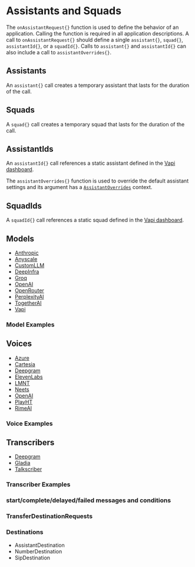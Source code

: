 <show-structure depth="2"/>

# Assistants and Squads

The `onAssistantRequest{}` function is used to define the behavior of an application.
Calling the function is required in all application descriptions. A call to `onAssistantRequest{}`
should define a single `assistant{}`, `squad{}`, `assistantId{}`, or a `squadId{}`.
Calls to `assistant{}` and `assistantId{}` can also include a call to `assistantOverrides{}`.

## Assistants

An `assistant{}` call creates a temporary assistant that lasts for the duration of the call.

<chapter title="Assistant Example" id="assistant" collapsible="false">
<code-block lang="kotlin" src="src/main/kotlin/assistants/Assistants.kt" include-symbol="assistantExample"/>
</chapter>

## Squads

A `squad{}` call creates a temporary squad that lasts for the duration of the call.

<chapter title="Squad Example" id="squad" collapsible="false">
<code-block lang="kotlin" src="src/main/kotlin/assistants/Assistants.kt" include-symbol="squadExample"/>
</chapter>

## AssistantIds

An `assistantId{}` call references a static assistant defined in
the [Vapi dashboard](https://dashboard.vapi.ai/assistants).

The `assistantOverrides{}` function is used to override the default assistant settings and its argument has a
[`AssistantOverrides`](%core_url%.assistant/-assistant-overrides/index.html) context.

<chapter title="Assistant Id Example" id="assistantId" collapsible="false">
<code-block lang="kotlin" src="src/main/kotlin/assistants/Assistants.kt" include-symbol="assistantIdExample"/>
</chapter>

## SquadIds

A `squadId{}` call references a static squad defined in the [Vapi dashboard](https://dashboard.vapi.ai/assistants).

<chapter title="Squad Id Example" id="squadId" collapsible="false">
<code-block lang="kotlin" src="src/main/kotlin/assistants/Assistants.kt" include-symbol="squadIdExample"/>
</chapter>

## Models

* [Anthropic](%core_url%.model/-anthropic-model/index.html)
* [Anyscale](%core_url%.model/-anyscale-model/index.html)
* [CustomLLM](%core_url%.model/-custom-l-l-m-model/index.html)
* [DeepInfra](%core_url%.model/-deep-infra-model/index.html)
* [Groq](%core_url%.model/-groq-model/index.html)
* [OpenAI](%core_url%.model/-open-a-i-model/index.html)
* [OpenRouter](%core_url%.model/-open-router-model/index.html)
* [PerplexityAI](%core_url%.model/-perplexity-a-i-model/index.html)
* [TogetherAI](%core_url%.model/-together-a-i-model/index.html)
* [Vapi](%core_url%.model/-vapi-model/index.html)

### Model Examples

<tabs>
  <tab title="Anthropic">
    <code-block lang="kotlin" src="src/main/kotlin/assistants/Models.kt" include-symbol="anthropicExample"/>
  </tab>
  <tab title="Anyscale">
    <code-block lang="kotlin" src="src/main/kotlin/assistants/Models.kt" include-symbol="anyscaleExample"/>
  </tab>
  <tab title="CustomLLM">
    <code-block lang="kotlin" src="src/main/kotlin/assistants/Models.kt" include-symbol="customLLMExample"/>
  </tab>
  <tab title="DeepInfra">
    <code-block lang="kotlin" src="src/main/kotlin/assistants/Models.kt" include-symbol="deepInfraExample"/>
  </tab>
  <tab title="Groq">
    <code-block lang="kotlin" src="src/main/kotlin/assistants/Models.kt" include-symbol="groqExample"/>
  </tab>
  <tab title="OpenAI">
    <code-block lang="kotlin" src="src/main/kotlin/assistants/Models.kt" include-symbol="openAIExample"/>
  </tab>
  <tab title="OpenRouter">
    <code-block lang="kotlin" src="src/main/kotlin/assistants/Models.kt" include-symbol="openRouterExample"/>
  </tab>
  <tab title="PerplexityAI">
    <code-block lang="kotlin" src="src/main/kotlin/assistants/Models.kt" include-symbol="perplexityAIExample"/>
  </tab>
  <tab title="TogetherAI">
    <code-block lang="kotlin" src="src/main/kotlin/assistants/Models.kt" include-symbol="togetherAIExample"/>
  </tab>
  <tab title="Vapi">
    <code-block lang="kotlin" src="src/main/kotlin/assistants/Models.kt" include-symbol="vapiExample"/>
  </tab>
</tabs>

## Voices

* [Azure](%core_url%.voice/-azure-voice/index.html)
* [Cartesia](%core_url%.voice/-cartesia-voice/index.html)
* [Deepgram](%core_url%.voice/-deepgram-voice/index.html)
* [ElevenLabs](%core_url%.voice/-eleven-labs-voice/index.html)
* [LMNT](%core_url%.voice/-l-m-n-t-voice/index.html)
* [Neets](%core_url%.voice/-neets-voice/index.html)
* [OpenAI](%core_url%.voice/-open-a-i-voice/index.html)
* [PlayHT](%core_url%.voice/-play-h-t-voice/index.html)
* [RimeAI](%core_url%.voice/-rime-a-i-voice/index.html)

### Voice Examples

<tabs>
  <tab title="Azure">
    <code-block lang="kotlin" src="src/main/kotlin/assistants/Voices.kt" include-symbol="azureExample"/>
  </tab>
  <tab title="Cartesia">
    <code-block lang="kotlin" src="src/main/kotlin/assistants/Voices.kt" include-symbol="cartesiaExample"/>
  </tab>
  <tab title="Deepgram">
    <code-block lang="kotlin" src="src/main/kotlin/assistants/Voices.kt" include-symbol="deepgramExample"/>
  </tab>
  <tab title="ElevenLabs">
    <code-block lang="kotlin" src="src/main/kotlin/assistants/Voices.kt" include-symbol="elevenLabsExample"/>
  </tab>
  <tab title="LMNT">
    <code-block lang="kotlin" src="src/main/kotlin/assistants/Voices.kt" include-symbol="lmntExample"/>
  </tab>
  <tab title="Neets">
    <code-block lang="kotlin" src="src/main/kotlin/assistants/Voices.kt" include-symbol="neetsExample"/>
  </tab>
  <tab title="OpenAI">
    <code-block lang="kotlin" src="src/main/kotlin/assistants/Voices.kt" include-symbol="openAIExample"/>
  </tab>
  <tab title="PlayHT">
    <code-block lang="kotlin" src="src/main/kotlin/assistants/Voices.kt" include-symbol="playHTExample"/>
  </tab>
  <tab title="RimeAI">
    <code-block lang="kotlin" src="src/main/kotlin/assistants/Voices.kt" include-symbol="rimeAIExample"/>
  </tab>
</tabs>

## Transcribers

* [Deepgram](%core_url%.transcriber/-deepgram-transcriber/index.html)
* [Gladia](%core_url%.transcriber/-gladia-transcriber/index.html)
* [Talkscriber](%core_url%.transcriber/-talkscriber-transcriber/index.html)

### Transcriber Examples

<tabs>
  <tab title="Deepgram">
    <code-block lang="kotlin" src="src/main/kotlin/assistants/Transcribers.kt" include-symbol="deepgramExample"/>
  </tab>
  <tab title="Gladia">
    <code-block lang="kotlin" src="src/main/kotlin/assistants/Transcribers.kt" include-symbol="gladiaExample"/>
  </tab>
  <tab title="Talkscriber">
    <code-block lang="kotlin" src="src/main/kotlin/assistants/Transcribers.kt" include-symbol="talkscriberExample"/>
  </tab>
</tabs>

### start/complete/delayed/failed messages and conditions

### TransferDestinationRequests

### Destinations

* AssistantDestination
* NumberDestination
* SipDestination
